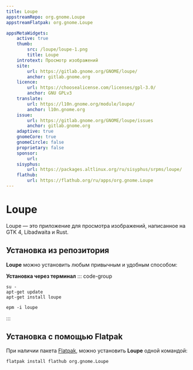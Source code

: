 ```yaml
---
title: Loupe
appstreamRepo: org.gnome.Loupe
appstreamFlatpak: org.gnome.Loupe

appsMetaWidgets:
    active: true
    thumb:
        src: /loupe/loupe-1.png
        title: Loupe
    introtext: Просмотр изображений
    site:
        url: https://gitlab.gnome.org/GNOME/loupe/
        anchor: gitlab.gnome.org
    licence:
        url: https://choosealicense.com/licenses/gpl-3.0/
        anchor: GNU GPLv3
    translate:
        url: https://l10n.gnome.org/module/loupe/
        anchor: l10n.gnome.org
    issue: 
        url: https://gitlab.gnome.org/GNOME/loupe/issues
        anchor: gitlab.gnome.org
    adaptive: true
    gnomeCore: true
    gnomeCircle: false
    proprietary: false
    sponsor: 
        url:
    sisyphus:
        url: https://packages.altlinux.org/ru/sisyphus/srpms/loupe/
    flathub:
        url: https://flathub.org/ru/apps/org.gnome.Loupe
---
```


# Loupe

Loupe — это приложение для просмотра изображений, написанное на GTK 4, Libadwaita и Rust.

## Установка из репозитория
**Loupe** можно установить любым привычным и удобным способом:

<!--@include: ./parts/install/software-repo.md-->

**Установка через терминал**
::: code-group

```shell[apt-get]
su -
apt-get update
apt-get install loupe
```
```shell[epm]
epm -i loupe
```
:::

## Установка c помощью Flatpak

При наличии пакета [Flatpak](/flatpak), можно установить **Loupe** одной командой:

```shell
flatpak install flathub org.gnome.Loupe
```

<!--@include: ./parts/install/software-flatpak.md-->